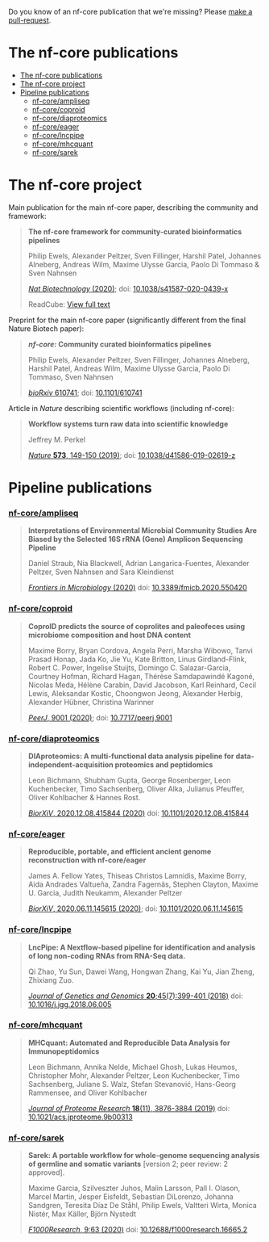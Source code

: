 Do you know of an nf-core publication that we're missing?
Please [make a pull-request](https://github.com/nf-core/nf-co.re/blob/master/markdown/publications.md).

# The nf-core publications

- [The nf-core publications](#the-nf-core-publications)
- [The nf-core project](#the-nf-core-project)
- [Pipeline publications](#pipeline-publications)
    - [nf-core/ampliseq](#nf-coreampliseq)
    - [nf-core/coproid](#nf-corecoproid)
    - [nf-core/diaproteomics](#nf-corediaproteomics)
    - [nf-core/eager](#nf-coreeager)
    - [nf-core/lncpipe](#nf-corelncpipe)
    - [nf-core/mhcquant](#nf-coremhcquant)
    - [nf-core/sarek](#nf-coresarek)
    
# The nf-core project

Main publication for the main nf-core paper, describing the community and framework:

<!-- pub-stats 10.1038/s41587-020-0439-x -->
> **The nf-core framework for community-curated bioinformatics pipelines**
>
> Philip Ewels, Alexander Peltzer, Sven Fillinger, Harshil Patel, Johannes Alneberg, Andreas Wilm, Maxime Ulysse Garcia, Paolo Di Tommaso & Sven Nahnsen
>
> [_Nat Biotechnology_ (2020)](https://www.nature.com/articles/s41587-020-0439-x);
> doi: [10.1038/s41587-020-0439-x](https://doi.org/10.1038/s41587-020-0439-x)
>
> ReadCube: [View full text](https://rdcu.be/b1GjZ)

Preprint for the main nf-core paper (significantly different from the final Nature Biotech paper):

<!-- pub-stats 10.1101/610741 -->
> **_nf-core:_ Community curated bioinformatics pipelines**
>
> Philip Ewels, Alexander Peltzer, Sven Fillinger, Johannes Alneberg, Harshil Patel, Andreas Wilm, Maxime Ulysse Garcia, Paolo Di Tommaso, Sven Nahnsen
>
> [_bioRxiv_ 610741](https://www.biorxiv.org/content/10.1101/610741v3);
> doi: [10.1101/610741](https://doi.org/10.1101/610741)

Article in _Nature_ describing scientific workflows (including nf-core):

<!-- pub-stats 10.1038/d41586-019-02619-z -->
> **Workflow systems turn raw data into scientific knowledge**
>
> Jeffrey M. Perkel
>
> [_Nature_ **573**, 149-150 (2019)](https://www.nature.com/articles/d41586-019-02619-z);
> doi: [10.1038/d41586-019-02619-z](https://doi.org/10.1038/d41586-019-02619-z)

# Pipeline publications

### [nf-core/ampliseq](https://nf-co.re/ampliseq)

<!-- pub-stats 10.3389/fmicb.2020.550420 -->
> **Interpretations of Environmental Microbial Community Studies Are Biased by the Selected 16S rRNA (Gene) Amplicon Sequencing Pipeline**
>
> Daniel Straub, Nia Blackwell, Adrian Langarica-Fuentes, Alexander Peltzer, Sven Nahnsen and Sara Kleindienst
>
> [_Frontiers in Microbiology_ (2020)](https://www.frontiersin.org/articles/10.3389/fmicb.2020.550420/full)
> doi: [10.3389/fmicb.2020.550420](https://doi.org/10.3389/fmicb.2020.550420)

### [nf-core/coproid](https://nf-co.re/coproid)

<!-- pub-stats 10.7717/peerj.9001 -->
> **CoproID predicts the source of coprolites and paleofeces using microbiome composition and host DNA content**
>
> Maxime Borry, Bryan Cordova, Angela Perri, Marsha Wibowo, Tanvi Prasad Honap, Jada Ko, Jie Yu, Kate Britton, Linus Girdland-Flink, Robert C. Power, Ingelise Stuijts, Domingo C. Salazar-Garcia, Courtney Hofman, Richard Hagan, Thérèse Samdapawindé Kagoné, Nicolas Meda, Hélène Carabin, David Jacobson, Karl Reinhard, Cecil Lewis, Aleksandar Kostic, Choongwon Jeong, Alexander Herbig, Alexander Hübner, Christina Warinner
>
> [_PeerJ_, 9001 (2020)](https://peerj.com/articles/9001);
> doi: [10.7717/peerj.9001](https://doi.org/10.7717/peerj.9001)

### [nf-core/diaproteomics](https://nf-co.re/diaproteomics)

<!-- pub-stats 10.1101/2020.12.08.415844v1 -->
> **DIAproteomics: A multi-functional data analysis pipeline for data-independent-acquisition proteomics and peptidomics**
>
> Leon Bichmann, Shubham Gupta, George Rosenberger, Leon Kuchenbecker, Timo Sachsenberg, Oliver Alka, Julianus Pfeuffer, Oliver Kohlbacher & Hannes Rost.
>
> [_BiorXiV_, 2020.12.08.415844 (2020)](https://www.biorxiv.org/content/10.1101/2020.12.08.415844v1)
> doi: [10.1101/2020.12.08.415844](https://doi.org/10.1101/2020.12.08.415844)

### [nf-core/eager](https://nf-co.re/eager)

<!-- pub-stats 10.1101/2020.06.11.145615v1 -->
> **Reproducible, portable, and efficient ancient genome reconstruction with nf-core/eager**
>
> James A. Fellow Yates, Thiseas Christos Lamnidis, Maxime Borry, Aida Andrades Valtueña, Zandra Fagernäs, Stephen Clayton, Maxime U. Garcia, Judith Neukamm, Alexander Peltzer
>
> [_BiorXiV_, 2020.06.11.145615 (2020)](https://www.biorxiv.org/content/10.1101/2020.06.11.145615v1);
> doi: [10.1101/2020.06.11.145615](https://doi.org/10.1101/2020.06.11.145615)

### [nf-core/lncpipe](https://nf-co.re/lncpipe)

<!-- pub-stats 10.1016/j.jgg.2018.06.005 -->
> **LncPipe: A Nextflow-based pipeline for identification and analysis of long non-coding RNAs from RNA-Seq data.**
>
> Qi Zhao, Yu Sun, Dawei Wang, Hongwan Zhang, Kai Yu, Jian Zheng, Zhixiang Zuo.
>
> [_Journal of Genetics and Genomics_ **20**;45(7):399-401 (2018)](https://www.sciencedirect.com/science/article/pii/S1673852718301176)
> doi: [10.1016/j.jgg.2018.06.005](https://doi.org/10.1016/j.jgg.2018.06.005)

### [nf-core/mhcquant](https://nf-co.re/mhcquant)

<!-- pub-stats 10.1021/acs.jproteome.9b00313 -->
> **MHCquant: Automated and Reproducible Data Analysis for Immunopeptidomics**
>
> Leon Bichmann, Annika Nelde, Michael Ghosh, Lukas Heumos, Christopher Mohr, Alexander Peltzer, Leon Kuchenbecker, Timo Sachsenberg, Juliane S. Walz, Stefan Stevanović, Hans-Georg Rammensee, and Oliver Kohlbacher
>
> [_Journal of Proteome Research_ **18**(11), 3876-3884 (2019)](https://pubs.acs.org/doi/10.1021/acs.jproteome.9b00313)
> doi: [10.1021/acs.jproteome.9b00313](https://doi.org/10.1021/acs.jproteome.9b00313)

### [nf-core/sarek](https://nf-co.re/sarek)

<!-- pub-stats 10.12688/f1000research.16665.2 -->
> **Sarek: A portable workflow for whole-genome sequencing analysis of germline and somatic variants** [version 2; peer review: 2 approved].
>
> Maxime Garcia, Szilveszter Juhos, Malin Larsson, Pall I. Olason, Marcel Martin, Jesper Eisfeldt, Sebastian DiLorenzo, Johanna Sandgren, Teresita Díaz De Ståhl, Philip Ewels, Valtteri Wirta, Monica Nistér, Max Käller, Björn Nystedt
>
> [_F1000Research_, 9:63 (2020)](https://f1000research.com/articles/9-63/v2)
> doi: [10.12688/f1000research.16665.2](https://doi.org/10.12688/f1000research.16665.2)
